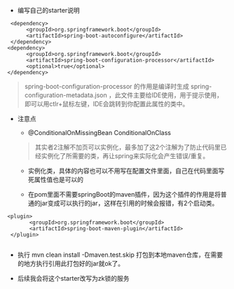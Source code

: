 * 编写自己的starter说明

```
 <dependency>
      <groupId>org.springframework.boot</groupId>
      <artifactId>spring-boot-autoconfigure</artifactId>
 </dependency>
<dependency>
      <groupId>org.springframework.boot</groupId>
      <artifactId>spring-boot-configuration-processor</artifactId>
      <optional>true</optional>
</dependency>   
 ```
 
 >spring-boot-configuration-processor 的作用是编译时生成 spring-configuration-metadata.json ，此文件主要给IDE使用，用于提示使用，即可以用ctlr+鼠标左键，IDE会跳转到你配置此属性的类中。
 
 * 注意点
 
     * @ConditionalOnMissingBean ConditionalOnClass
     
     > 其实者2注解不加页可以实例化，最多加了这2个注解为了防止代码里已经实例化了所需要的类，再让spring来实际化会产生错误/重复。
     
     * 实例化类，具体的内容也可以不用写在配置文件里面，自己在代码里面写死属性值也是可以的
     
     * 在pom里面不需要springBoot的maven插件，因为这个插件的作用是将普通的jar变成可以执行的jar，这样在引用的时候会报错，有2个启动类。
     
 ```
 <plugin>
        <groupId>org.springframework.boot</groupId>
        <artifactId>spring-boot-maven-plugin</artifactId>
  </plugin>
  
 ```
    
 * 执行 mvn clean install -Dmaven.test.skip 打包到本地maven仓库，在需要的地方执行引用此打包好的jar就ok了。 
 
 * 后续我会将这个starter改写为zk锁的服务